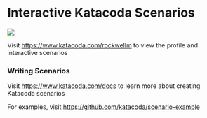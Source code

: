 # Interactive Katacoda Scenarios

[![](http://shields.katacoda.com/katacoda/rockwellm/count.svg)](https://www.katacoda.com/rockwellm "Get your profile on Katacoda.com")

Visit https://www.katacoda.com/rockwellm to view the profile and interactive scenarios

### Writing Scenarios
Visit https://www.katacoda.com/docs to learn more about creating Katacoda scenarios

For examples, visit https://github.com/katacoda/scenario-example
